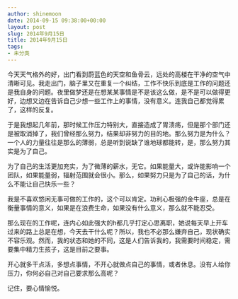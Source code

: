 ```yaml
---
author: shinemoon
date: 2014-09-15 09:38:00+00:00
layout: post
slug: 2014年9月15日
title: 2014年9月15日
tags:
- 未分类
---
```


今天天气格外的好，出门看到蔚蓝色的天空和鱼骨云，远处的高楼在干净的空气中清晰可见。我走出门，脑子里又在重复一个纠结，工作不快乐到底是工作的问题还是我自身的问题。夜里做梦还是在想某某事情是不是该这么做，是不是可以做得更好，边想又边在告诉自己少想一些工作上的事情，没有意义。连我自己都觉得累了，这样的反复。  
  
于是我想起几年前，那时候工作压力特别大，直接造成了胃溃疡，但是那个部门还是被取消掉了，我们曾经那么努力，结果却非努力的目的地。那么努力是为什么？一个人的力量往往是那么的薄弱，总是听到说缺了谁地球都能转，是，那么努力其实是为了自己。  
  
为了自己的生活更加充实，为了微薄的薪水，无它。如果能量大，或许能影响一个团队，如果能量弱，辐射范围就会很小。那么，如果努力只是为了自己的话，为什么不能让自己快乐一些？  
  
我是不喜欢悠闲无事可做的工作的，这个可以肯定。功利心极强的金牛座，总是在衡量事情的意义，如果是在浪费生命，如果没有什么意义，那么就不能忍受。  
  
那么现在的工作呢，连内心如此强大的h都几乎打定心思离职，她说每天早上开车过来的路上总是在想，今天去干什么呢？所以，我也不必那么嫌弃自己，现状确实不容乐观。然而，我的状态和她的不同，这是人们告诉我的，我需要时间稳定，需要集中精力生孩子，这是目前之要事。  
  
开心就多干点活，多想点事情，不开心就做点自己的事情，或者休息。没有人给你压力，你何必自己对自己要求那么高呢？  
  
记住，要心情愉悦。
